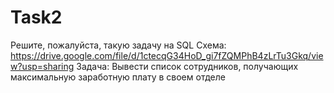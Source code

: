 # Task2
Решите, пожалуйста, такую задачу на SQL Схема: https://drive.google.com/file/d/1ctecqG34HoD_gi7fZQMPhB4zLrTu3Gkq/view?usp=sharing  Задача: Вывести список сотрудников, получающих максимальную заработную плату в своем отделе
